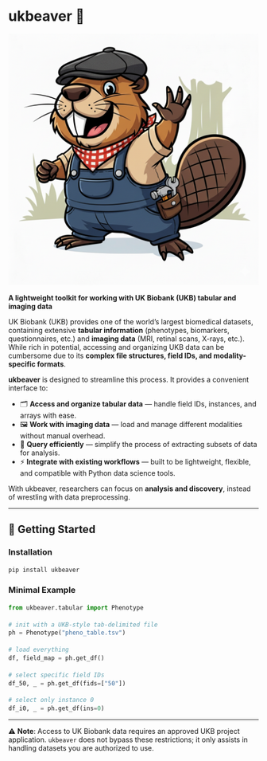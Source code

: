 # ukbeaver 🦫

![ukbeaver mascot](assets/ukbeaver.png)

**A lightweight toolkit for working with UK Biobank (UKB) tabular and imaging data**

UK Biobank (UKB) provides one of the world’s largest biomedical datasets, containing extensive **tabular information** (phenotypes, biomarkers, questionnaires, etc.) and **imaging data** (MRI, retinal scans, X-rays, etc.). While rich in potential, accessing and organizing UKB data can be cumbersome due to its **complex file structures, field IDs, and modality-specific formats**.

**ukbeaver** is designed to streamline this process. It provides a convenient interface to:

- 🗂 **Access and organize tabular data** — handle field IDs, instances, and arrays with ease.  
- 🖼 **Work with imaging data** — load and manage different modalities without manual overhead.  
- 🔎 **Query efficiently** — simplify the process of extracting subsets of data for analysis.  
- ⚡ **Integrate with existing workflows** — built to be lightweight, flexible, and compatible with Python data science tools.  

With ukbeaver, researchers can focus on **analysis and discovery**, instead of wrestling with data preprocessing.  

---

## 🚀 Getting Started  

### Installation  
```bash
pip install ukbeaver
```

### Minimal Example  

```python
from ukbeaver.tabular import Phenotype

# init with a UKB-style tab-delimited file
ph = Phenotype("pheno_table.tsv")

# load everything
df, field_map = ph.get_df()

# select specific field IDs
df_50, _ = ph.get_df(fids=["50"])

# select only instance 0
df_i0, _ = ph.get_df(ins=0)
```

---

⚠️ **Note**: Access to UK Biobank data requires an approved UKB project application. `ukbeaver` does not bypass these restrictions; it only assists in handling datasets you are authorized to use.